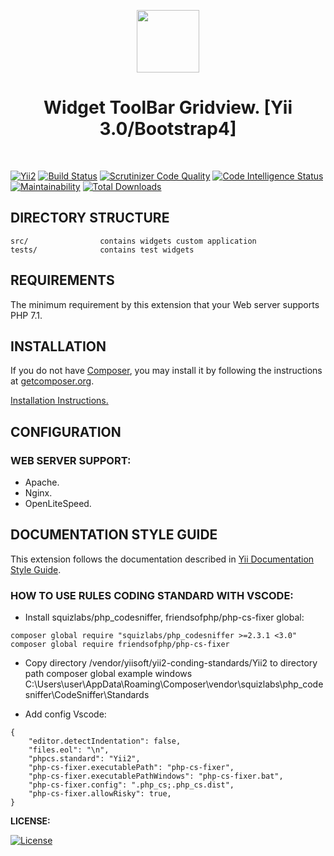 <p align="center">
    <a href="https://github.com/cjtterabytesoft/toolbar" target="_blank">
        <img src="https://farm1.staticflickr.com/887/27875183957_69a3645a56_q.jpg" height="100px;">
    </a>
    <h1 align="center">Widget ToolBar Gridview. [Yii 3.0/Bootstrap4]</h1>
    <br>
</p>

[![Yii2](https://img.shields.io/badge/Powered_by-Yii_Framework-green.svg?style=flat)](https://www.yiiframework.com/)
[![Build Status](https://scrutinizer-ci.com/g/cjtterabytesoft/toolbar/badges/build.png?b=master)](https://scrutinizer-ci.com/g/cjtterabytesoft/toolbar/build-status/master)
[![Scrutinizer Code Quality](https://scrutinizer-ci.com/g/cjtterabytesoft/toolbar/badges/quality-score.png?b=master)](https://scrutinizer-ci.com/g/cjtterabytesoft/toolbar/?branch=master)
[![Code Intelligence Status](https://scrutinizer-ci.com/g/cjtterabytesoft/toolbar/badges/code-intelligence.svg?b=master)](https://scrutinizer-ci.com/code-intelligence)
[![Maintainability](https://api.codeclimate.com/v1/badges/074b60f90f8594dc1bb8/maintainability)](https://codeclimate.com/github/cjtterabytesoft/toolbar/maintainability)
[![Total Downloads](https://poser.pugx.org/cjtterabytesoft/toolbar/downloads)](https://packagist.org/packages/cjtterabytesoft/toolbar)



DIRECTORY STRUCTURE
-------------------

```
src/                contains widgets custom application
tests/              contains test widgets
```

REQUIREMENTS
------------

The minimum requirement by this extension that your Web server supports PHP 7.1.

INSTALLATION
------------

If you do not have [Composer](http://getcomposer.org/), you may install it by following the instructions
at [getcomposer.org](http://getcomposer.org/doc/00-intro.md#installation-nix).

[Installation Instructions.](docs/getting-started.md) 

CONFIGURATION
-------------

### WEB SERVER SUPPORT:

- Apache.
- Nginx.
- OpenLiteSpeed.

DOCUMENTATION STYLE GUIDE
-------------------------

This extension follows the documentation described in [Yii Documentation Style Guide](https://github.com/yiisoft/yii2/blob/master/docs/documentation_style_guide.md).


### HOW TO USE RULES CODING STANDARD WITH VSCODE:

- Install squizlabs/php_codesniffer, friendsofphp/php-cs-fixer global:

```
composer global require "squizlabs/php_codesniffer >=2.3.1 <3.0"
composer global require friendsofphp/php-cs-fixer
```

- Copy directory /vendor/yiisoft/yii2-conding-standards/Yii2 to directory path composer global example windows C:\Users\user\AppData\Roaming\Composer\vendor\squizlabs\php_codesniffer\CodeSniffer\Standards

- Add config Vscode:

```
{
    "editor.detectIndentation": false,
    "files.eol": "\n",
    "phpcs.standard": "Yii2",
    "php-cs-fixer.executablePath": "php-cs-fixer",
    "php-cs-fixer.executablePathWindows": "php-cs-fixer.bat",
    "php-cs-fixer.config": ".php_cs;.php_cs.dist",
    "php-cs-fixer.allowRisky": true,
}
```

**LICENSE:**

[![License](https://poser.pugx.org/cjtterabytesoft/toolbar/license)](https://github.com/cjtterabytesoft/toolbar/blob/master/LICENSE.md) 